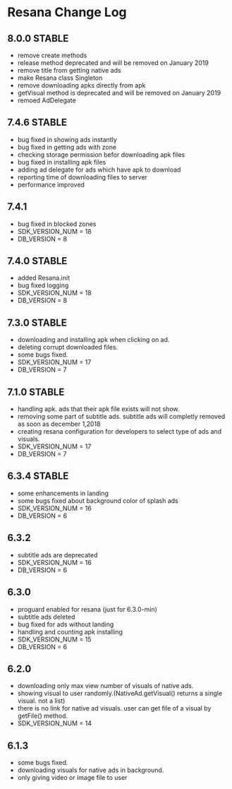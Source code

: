 # Resana Change Log

## 8.0.0 STABLE
*  remove create methods
*  release method deprecated and will be removed on January 2019
*  remove title from getting native ads
*  make Resana class Singleton
*  remove downloading apks directly from apk
*  getVisual method is deprecated and will be removed on January 2019
*  remoed AdDelegate

## 7.4.6 STABLE
* bug fixed in showing ads instantly
* bug fixed in getting ads with zone
* checking storage permission befor downloading apk files
* bug fixed in installing apk files
* adding ad delegate for ads which have apk to download
* reporting time of downloading files to server
* performance improved

## 7.4.1 
* bug fixed in blocked zones
* SDK_VERSION_NUM = 18
* DB_VERSION = 8

## 7.4.0 STABLE
* added Resana.init
* bug fixed logging
* SDK_VERSION_NUM = 18
* DB_VERSION = 8

## 7.3.0 STABLE
* downloading and installing apk when clicking on ad.
* deleting corrupt downloaded files.
* some bugs fixed.
* SDK_VERSION_NUM = 17
* DB_VERSION = 7

## 7.1.0 STABLE
* handling apk. ads that their apk file exists will not show.
* removing some part of subtitle ads. subtitle ads will completly removed as soon as december 1,2018
* creating resana configuration for developers to select type of ads and visuals.
* SDK_VERSION_NUM = 17
* DB_VERSION = 7

## 6.3.4 STABLE
* some enhancements in landing
* some bugs fixed about background color of splash ads 
* SDK_VERSION_NUM = 16
* DB_VERSION = 6

## 6.3.2 
* subtitle ads are deprecated
* SDK_VERSION_NUM = 16
* DB_VERSION = 6

## 6.3.0
* proguard enabled for resana (just for 6.3.0-min)
* subtitle ads deleted
* bug fixed for ads without landing
* handling and counting apk installing
* SDK_VERSION_NUM = 15
* DB_VERSION = 6

## 6.2.0
* downloading only max view number of visuals of native ads.
* showing visual to user randomly.(NativeAd.getVisual() returns a single visual. not a list)
* there is no link for native ad visuals. user can get file of a visual by getFile() method.
* SDK_VERSION_NUM = 14

## 6.1.3
* some bugs fixed.
* downloading visuals for native ads in background.
* only giving video or image file to user



